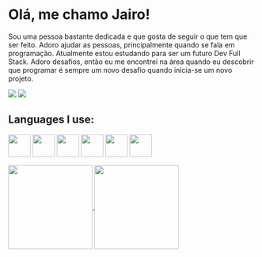 # Olá, me chamo Jairo!

<p>Sou uma pessoa bastante dedicada e que gosta de seguir o que tem que ser feito. Adoro ajudar as pessoas, principalmente quando se fala em programação. Atualmente estou estudando para ser um futuro Dev Full Stack. Adoro desafios, então eu me encontrei na área quando eu descobrir que programar é sempre um novo desafio quando inicia-se um novo projeto.</p>

<div>
  <a href ="mailto:jaironetodev@gmail.com"><img src="https://img.shields.io/badge/Gmail-D14836?style=for-the-badge&logo=gmail&logoColor=white" target="_blank"></a>
  <a href="https://www.linkedin.com/in/jaironetodev" target="_blank"><img src="https://img.shields.io/badge/-LinkedIn-%230077B5?style=for-the-badge&logo=linkedin&logoColor=white" target="_blank"></a>
</div>
<div>
  <h2>Languages I use:</h2>
  <img width ="45" align="center" src="https://cdn.jsdelivr.net/gh/devicons/devicon/icons/html5/html5-original.svg" />
  <img width="45" align="center" src="https://cdn.jsdelivr.net/gh/devicons/devicon/icons/css3/css3-original.svg" />
  <img width="45" align="center" src="https://cdn.jsdelivr.net/gh/devicons/devicon/icons/javascript/javascript-plain.svg" />
  <img width="45" align="center" src="https://cdn.jsdelivr.net/gh/devicons/devicon/icons/jquery/jquery-original.svg" />

  <img width="45" align="center" src="https://cdn.jsdelivr.net/gh/devicons/devicon/icons/java/java-original.svg" />
  <img width="45" align="center" src="https://cdn.jsdelivr.net/gh/devicons/devicon/icons/python/python-original.svg" />
</div>
<br>
<div>
  <a href="https://github.com/JairoNetoDev/">
    <img height=170 align="center" src="https://github-readme-stats.vercel.app/api?username=JairoNetoDev&show_icons=true&" />
  </a>
  <a href="https://github.com/JairoNetoDev/">
    <img height=170 align="center" src="https://github-readme-stats.vercel.app/api/top-langs?username=JairoNetoDev&layout=compact&langs_count=8&card_width=320" />
  </a>
</div>

